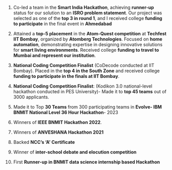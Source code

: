 1. Co-led a team in the __Smart India Hackathon__, achieving __runner-up__ status for our solution to an __ISRO problem statement__. Our project was selected as one of the __top 3 in round 1__, and I received college __funding to participate__ in the final event in __Ahmedabad__

2. Attained a __top-5 placement__ in the __Atom-Quest competition__ at __Techfest IIT Bombay__, organized by __Atomberg Technologies__. Focused on __home automation__, demonstrating expertise in designing innovative solutions for __smart living environments__. Received college __funding to travel to Mumbai and represent our institution__.

3. __National Coding Competition Finalist__ (CoDecode conducted at IIT Bombay). Placed in the __top 4 in the South Zone__ and received college __funding to participate in the finals at IIT Bombay__.

4. __National Coding Competition Finalist__: (Kodikon 3.0 national-level hackathon conducted in PES University)- Made it to __top 45 teams__ out of 3000 applicants.

5. Made it to Top __30 Teams__ from 300 participating teams in __Evolve- IBM BNMIT National Level 36 Hour Hackathon__- 2023

6. Winners of __IEEE BNMIT Hackathon 2022__.

7. Winners of __ANVESHANA Hackathon 2021__

8. Backed __NCC’s ‘A’ Certificate__

9. Winner of __inter-school debate and elocution competition__

10. First __Runner-up in BNMIT data science internship based Hackathon__

